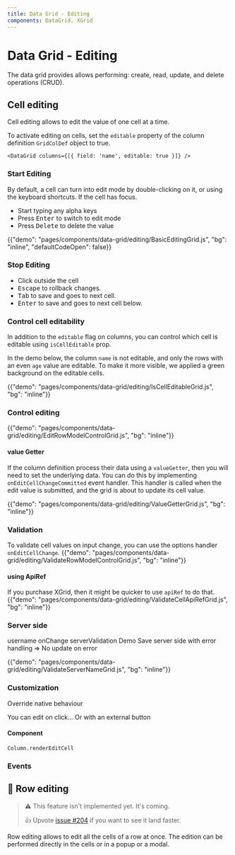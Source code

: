```yaml
---
title: Data Grid - Editing
components: DataGrid, XGrid
---
```


# Data Grid - Editing

<p class="description">The data grid provides allows performing: create, read, update, and delete operations (CRUD).</p>

## Cell editing

Cell editing allows to edit the value of one cell at a time.

To activate editing on cells, set the `editable` property of the column definition `GridColDef` object to true.

```tsx
<DataGrid columns={[{ field: 'name', editable: true }]} />
```

### Start Editing

By default, a cell can turn into edit mode by double-clicking on it, or using the keyboard shortcuts.
If the cell has focus.

- Start typing any alpha keys
- Press <kbd class="key">Enter</kbd> to switch to edit mode
- Press <kbd class="key">Delete</kbd> to delete the value

{{"demo": "pages/components/data-grid/editing/BasicEditingGrid.js", "bg": "inline", "defaultCodeOpen": false}}

### Stop Editing

- Click outside the cell
- <kbd class="key">Escape</kbd> to rollback changes.
- <kbd class="key">Tab</kbd> to save and goes to next cell.
- <kbd class="key">Enter</kbd> to save and goes to next cell below.

### Control cell editability

In addition to the `editable` flag on columns, you can control which cell is editable using `isCellEditable` prop.

In the demo below, the column `name` is not editable, and only the rows with an even `age` value are editable.
To make it more visible, we applied a green background on the editable cells.

{{"demo": "pages/components/data-grid/editing/IsCellEditableGrid.js", "bg": "inline"}}

### Control editing

{{"demo": "pages/components/data-grid/editing/EditRowModelControlGrid.js", "bg": "inline"}}

#### value Getter

If the column definition process their data using a `valueGetter`,
then you will need to set the underlying data. You can do this by implementing `onEditCellChangeCommitted` event handler.
This handler is called when the edit value is submitted, and the grid is about to update its cell value.

{{"demo": "pages/components/data-grid/editing/ValueGetterGrid.js", "bg": "inline"}}

### Validation

To validate cell values on input change, you can use the options handler `onEditCellChange`.
{{"demo": "pages/components/data-grid/editing/ValidateRowModelControlGrid.js", "bg": "inline"}}

#### using ApiRef

If you purchase XGrid, then it might be quicker to use `apiRef` to do that.
{{"demo": "pages/components/data-grid/editing/ValidateCellApiRefGrid.js", "bg": "inline"}}

### Server side

username onChange serverValidation
Demo Save server side with error handling => No update on error

{{"demo": "pages/components/data-grid/editing/ValidateServerNameGrid.js", "bg": "inline"}}

### Customization

Override native behaviour

You can edit on click...
Or with an external button

#### Component

`Column.renderEditCell`

### Events

## 🚧 Row editing

> ⚠️ This feature isn't implemented yet. It's coming.
>
> 👍 Upvote [issue #204](https://github.com/mui-org/material-ui-x/issues/204) if you want to see it land faster.

Row editing allows to edit all the cells of a row at once.
The edition can be performed directly in the cells or in a popup or a modal.
